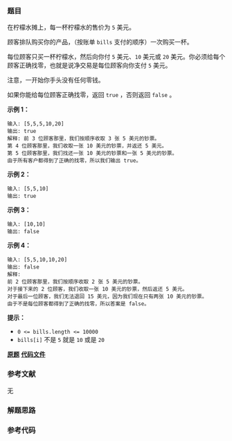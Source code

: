 ### 题目
在柠檬水摊上，每一杯柠檬水的售价为 `5` 美元。

顾客排队购买你的产品，（按账单 `bills` 支付的顺序）一次购买一杯。

每位顾客只买一杯柠檬水，然后向你付 `5` 美元、`10` 美元或 `20` 美元。你必须给每个顾客正确找零，也就是说净交易是每位顾客向你支付 `5`
美元。

注意，一开始你手头没有任何零钱。

如果你能给每位顾客正确找零，返回 `true` ，否则返回 `false` 。

**示例 1：**

    
    
    输入: [5,5,5,10,20]
    输出: true
    解释: 前 3 位顾客那里，我们按顺序收取 3 张 5 美元的钞票。
    第 4 位顾客那里，我们收取一张 10 美元的钞票，并返还 5 美元。
    第 5 位顾客那里，我们找还一张 10 美元的钞票和一张 5 美元的钞票。
    由于所有客户都得到了正确的找零，所以我们输出 true。
    

**示例 2：**

    
    
    输入: [5,5,10]
    输出: true
    

**示例 3：**

    
    
    输入: [10,10]
    输出: false
    

**示例 4：**

    
    
    输入: [5,5,10,10,20]
    输出: false
    解释:
    前 2 位顾客那里，我们按顺序收取 2 张 5 美元的钞票。
    对于接下来的 2 位顾客，我们收取一张 10 美元的钞票，然后返还 5 美元。
    对于最后一位顾客，我们无法退回 15 美元，因为我们现在只有两张 10 美元的钞票。
    由于不是每位顾客都得到了正确的找零，所以答案是 false。
    



**提示：**

  * `0 <= bills.length <= 10000`
  * `bills[i]` 不是 `5` 就是 `10` 或是 `20` 

 **[原题](https://leetcode-cn.com/problems/lemonade-change/)**    **[代码文件]()**


### 参考文献
无

### 解题思路




### 参考代码

```go


```




